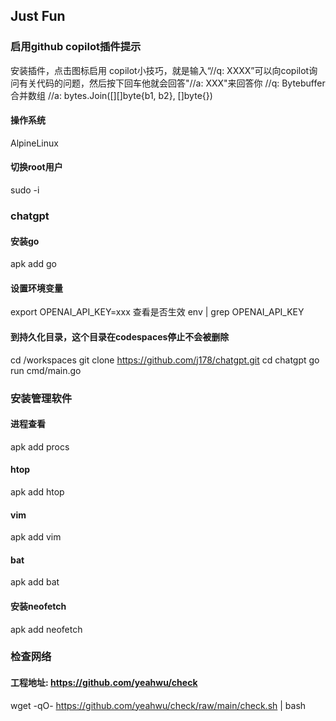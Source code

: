 ## Just Fun

### 启用github copilot插件提示
安装插件，点击图标启用
copilot小技巧，就是输入“//q: XXXX”可以向copilot询问有关代码的问题，然后按下回车他就会回答"//a: XXX"来回答你
//q: Bytebuffer合并数组
//a: bytes.Join([][]byte{b1, b2}, []byte{})

#### 操作系统
AlpineLinux

#### 切换root用户
sudo -i

### chatgpt

#### 安装go
apk add go

#### 设置环境变量
export OPENAI_API_KEY=xxx
查看是否生效
env | grep OPENAI_API_KEY

#### 到持久化目录，这个目录在codespaces停止不会被删除
cd /workspaces
git clone https://github.com/j178/chatgpt.git
cd chatgpt
go run cmd/main.go

### 安装管理软件

#### 进程查看
apk add procs

#### htop
apk add htop

#### vim
apk add vim

#### bat
apk add bat

#### 安装neofetch
apk add neofetch


### 检查网络
#### 工程地址: https://github.com/yeahwu/check
wget -qO- https://github.com/yeahwu/check/raw/main/check.sh | bash
